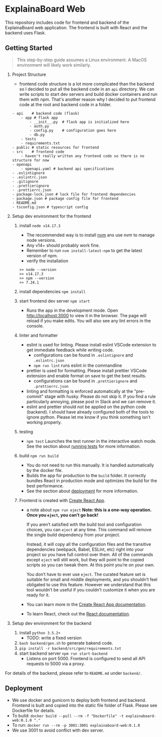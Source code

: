 # ExplainaBoard Web

This repository includes code for frontend and backend of the ExplainaBoard web application. The frontend is built with React and the backend uses Flask.

## Getting Started

> This step-by-step guide assumes a Linux environment. A MacOS environment will likely work similarly.

1.  Project Structure

    - frontend code structure is a lot more complicated than the backend so I decided to put all the backend code in an `api` directory. We can write scripts to start dev servers and build docker containers and run them with npm. That's another reason why I decided to put frontend code at the root and backend code in a folder.

    ```
    - api    # backend code (flask)
        - app # flask app
            - __init__.py  # flask app is initialized here
            - auth.py
            - config.py    # configuration goes here
            - db.py
        - tests
        - requirements.txt
    - public # static resources for frontend
    - src    # frontend code
        - haven't really written any frontend code so there is no structure for now
    - openapi
        - openapi.yaml # backend api specifications
    - .eslintignore
    - .eslintrc.json
    - .gitignore
    - .prettierignore
    - .prettierrc.json
    - package-lock.json # lock file for frontend dependencies
    - package.json # package config file for frontend
    - README.md
    - tsconfig.json # typescript config
    ```

2.  Setup dev environment for the frontend

    1. install `node v14.17.3`
       - The recommended way is to install [nvm](https://github.com/nvm-sh/nvm) ans use nvm to manage node versions.
       - Any v14+ should probably work fine.
       - Remember to run `nvm install-latest-npm` to get the latest version of npm.
       - verify the installation
       ```
       >> node --version
       >> v14.17.3
       >> npm --version
       >> 7.24.1
       ```
    2. install dependencies `npm install`
    3. start frontend dev server `npm start`
       - Runs the app in the development mode. Open [http://localhost:3000](http://localhost:3000) to view it in the browser. The page will reload if you make edits. You will also see any lint errors in the console.
    4. linter and formatter
       - eslint is used for linting. Please install eslint VSCode extension to get immediate feedback while writing code.
         - configurations can be found in `.eslintignore` and `.eslintrc.json`
         - `npm run lint` runs eslint in the commandline
       - prettier is used for formatting. Please install prettier VSCode extension and enable format on save to get the best results.
         - configurations can be found in `.prettierignore` and `.prettierrc.json`
       - linting and formatting is enforced automatically at the "pre-commit" stage with husky. Please do not skip it. If you find a rule particularly annoying, please post in Slack and we can remove it.
       - eslint and prettier should not be applied on the python code (backend). I should have already configured both of the tools to ignore python. Please let me know if you think something isn't working properly.
    5. testing
       - `npm test` Launches the test runner in the interactive watch mode. See the section about [running tests](https://facebook.github.io/create-react-app/docs/running-tests) for more information.
    6. build `npm run build`

       - You do not need to run this manually. It is handled automatically by the docker file.
       - Builds the app for production to the `build` folder. It correctly bundles React in production mode and optimizes the build for the best performance.
       - See the section about [deployment](https://facebook.github.io/create-react-app/docs/deployment) for more information.

    7. Frontend is created with [Create React App](https://github.com/facebook/create-react-app).

       - a note about `npm run eject`
         **Note: this is a one-way operation. Once you `eject`, you can’t go back!**

         If you aren’t satisfied with the build tool and configuration choices, you can `eject` at any time. This command will remove the single build dependency from your project.

         Instead, it will copy all the configuration files and the transitive dependencies (webpack, Babel, ESLint, etc) right into your project so you have full control over them. All of the commands except `eject` will still work, but they will point to the copied scripts so you can tweak them. At this point you’re on your own.

         You don’t have to ever use `eject`. The curated feature set is suitable for small and middle deployments, and you shouldn’t feel obligated to use this feature. However we understand that this tool wouldn’t be useful if you couldn’t customize it when you are ready for it.

       - You can learn more in the [Create React App documentation](https://facebook.github.io/create-react-app/docs/getting-started).

       - To learn React, check out the [React documentation](https://reactjs.org/).

3.  Setup dev environment for the backend
    1. install `python 3.5.2+`
       - TODO: write a fixed version
    2. `bash backend/gen.sh` to generate bakend code.
    3. `pip install -r backend/src/gen/requirements.txt`
    4. start backend server `npm run start-backend`
       - Listens on port 5000. Frontend is configured to send all API requests to 5000 via a proxy.

For details of the backend, please refer to `README.md` under `backend/`.

## Deployment

- We use docker and gunicorn to deploy both frontend and backend. Frontend is built and copied into the static file folder of Flask. Please see Dockerfile for details.
- To build: `docker build --pull --rm -f "Dockerfile" -t explainaboard-web:0.1.0 "."`
- To run: `docker run --rm -p 3001:3001 explainaboard-web:0.1.0`
- We use 3001 to avoid conflict with dev server.
